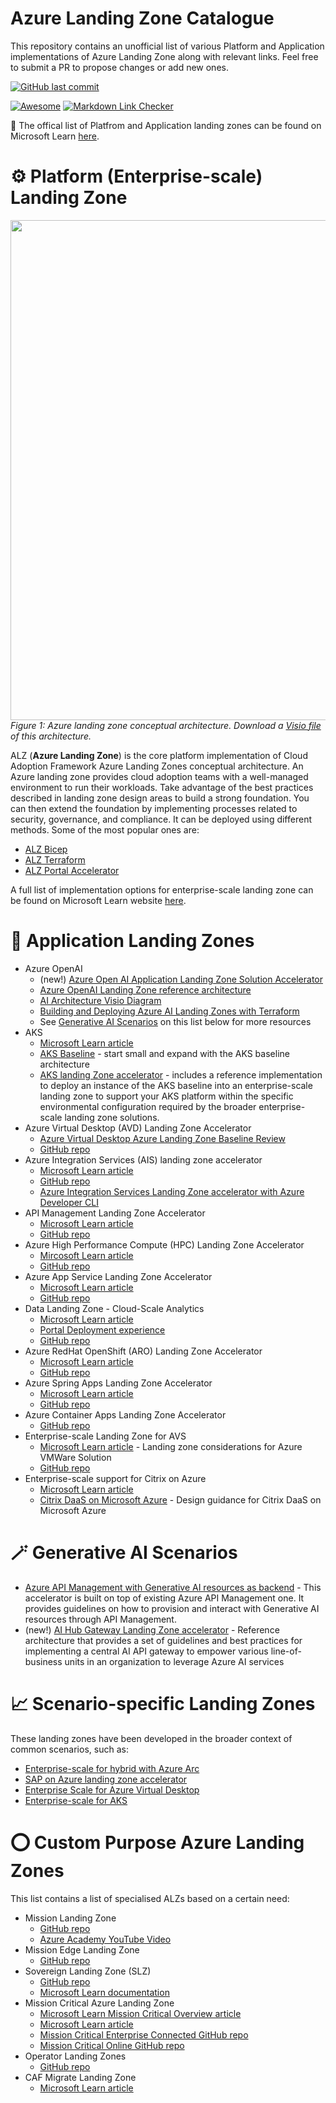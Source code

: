 # Azure Landing Zone Catalogue
This repository contains an unofficial list of various Platform and Application implementations of Azure Landing Zone along with relevant links. Feel free to submit a PR to propose changes or add new ones. 

[![GitHub last commit](https://img.shields.io/github/last-commit/google/skia.svg?style=flat)]()

[![Awesome](https://cdn.rawgit.com/sindresorhus/awesome/d7305f38d29fed78fa85652e3a63e154dd8e8829/media/badge.svg)](https://github.com/sindresorhus/awesome)
[![Markdown Link Checker](https://github.com/oliverlabs/azure-networking/actions/workflows/markdown-link-checker.yml/badge.svg)](https://github.com/oliverlabs/azure-networking/actions/workflows/markdown-link-checker.yml)

📃 The offical list of Platfrom and Application landing zones can be found on Microsoft Learn [here](https://learn.microsoft.com/en-gb/azure/architecture/landing-zones/landing-zone-deploy). 

# ⚙️ Platform (Enterprise-scale) Landing Zone
<img src="https://learn.microsoft.com/en-us/azure/cloud-adoption-framework/ready/enterprise-scale/media/ns-arch-cust-expanded.svg" width="800" /><img><br>
*Figure 1: Azure landing zone conceptual architecture. Download a [Visio file](https://raw.githubusercontent.com/microsoft/CloudAdoptionFramework/master/ready/enterprise-scale-architecture.vsdx) of this architecture.*

ALZ (**Azure Landing Zone**) is the core platform implementation of Cloud Adoption Framework Azure Landing Zones conceptual architecture. An Azure landing zone provides cloud adoption teams with a well-managed environment to run their workloads. Take advantage of the best practices described in landing zone design areas to build a strong foundation. You can then extend the foundation by implementing processes related to security, governance, and compliance. It can be deployed using different methods. Some of the most popular ones are:
- [ALZ Bicep](https://github.com/Azure/ALZ-Bicep)
- [ALZ Terraform](https://github.com/Azure/terraform-azurerm-caf-enterprise-scale)
- [ALZ Portal Accelerator](https://learn.microsoft.com/en-us/azure/cloud-adoption-framework/ready/landing-zone/#azure-landing-zone-accelerator)

A full list of implementation options for enterprise-scale landing zone can be found on Microsoft Learn website [here](https://learn.microsoft.com/en-us/azure/cloud-adoption-framework/ready/enterprise-scale/implementation).

# 📌 Application Landing Zones
- Azure OpenAI
  - (new!) [Azure Open AI Application Landing Zone Solution Accelerator](https://github.com/Azure/azure-openai-landing-zone)  
  - [Azure OpenAI Landing Zone reference architecture](https://techcommunity.microsoft.com/t5/azure-architecture-blog/azure-openai-landing-zone-reference-architecture/ba-p/3882102?WT.mc_id=DT-MVP-5001664)
  - [AI Architecture Visio Diagram](https://techcommunity.microsoft.com/gxcuf89792/attachments/gxcuf89792/AzureArchitectureBlog/393/5/AzureLandingZoneOpenAIVisio1.1.zip)
  - [Building and Deploying Azure AI Landing Zones with Terraform](https://techcommunity.microsoft.com/t5/azure-architecture-blog/empowering-ai-building-and-deploying-azure-ai-landing-zones-with/ba-p/3891249)
  - See [Generative AI Scenarios](#-generative-ai-scenarios) on this list below for more resources
- AKS
  - [Microsoft Learn article](https://learn.microsoft.com/en-us/azure/cloud-adoption-framework/scenarios/app-platform/aks/landing-zone-accelerator)
  - [AKS Baseline](https://github.com/mspnp/aks-baseline) - start small and expand with the AKS baseline architecture
  - [AKS landing Zone accelerator](https://github.com/Azure/AKS-Landing-Zone-Accelerator) - includes a reference implementation to deploy an instance of the AKS baseline into an enterprise-scale landing zone to support your AKS platform within the specific environmental configuration required by the broader enterprise-scale landing zone solutions.
- Azure Virtual Desktop (AVD) Landing Zone Accelerator
  - [Azure Virtual Desktop Azure Landing Zone Baseline Review](https://learn.microsoft.com/en-gb/azure/cloud-adoption-framework/scenarios/azure-virtual-desktop/ready)
  - [GitHub repo](https://github.com/Azure/avdaccelerator)
- Azure Integration Services (AIS) landing zone accelerator
  - [Microsoft Learn article](https://learn.microsoft.com/en-us/azure/cloud-adoption-framework/scenarios/app-platform/integration-services/landing-zone-accelerator)
  - [GitHub repo](https://github.com/Azure/Integration-Services-Landing-Zone-Accelerator)
  - [Azure Integration Services Landing Zone accelerator with Azure Developer CLI](https://github.com/pascalvanderheiden/azd-ais-lza)
- API Management Landing Zone Accelerator
  - [Microsoft Learn article](https://learn.microsoft.com/en-us/azure/cloud-adoption-framework/scenarios/app-platform/api-management/landing-zone-accelerator)
  - [GitHub repo](https://github.com/Azure/apim-landing-zone-accelerator)
- Azure High Performance Compute (HPC) Landing Zone Accelerator
  - [Mircosoft Learn article](https://learn.microsoft.com/en-us/azure/cloud-adoption-framework/scenarios/azure-hpc/azure-hpc-landing-zone-accelerator)
  - [GitHub repo](https://github.com/Azure/az-hop)
- Azure App Service Landing Zone Accelerator
  - [Microsoft Learn article](https://learn.microsoft.com/en-us/azure/cloud-adoption-framework/scenarios/app-platform/app-services/landing-zone-accelerator)
  - [GitHub repo](https://github.com/Azure/appservice-landing-zone-accelerator)
- Data Landing Zone - Cloud-Scale Analytics
  - [Microsoft Learn article](https://learn.microsoft.com/en-us/azure/cloud-adoption-framework/scenarios/cloud-scale-analytics/architectures/data-landing-zone)
  - [Portal Deployment experience](https://learn.microsoft.com/en-us/azure/cloud-adoption-framework/scenarios/cloud-scale-analytics/tutorials/tutorial-create-data-landing-zone)
  - [GitHub repo](https://github.com/Azure/data-landing-zone)
- Azure RedHat OpenShift (ARO) Landing Zone Accelerator
  - [Microsoft Learn article](https://learn.microsoft.com/en-us/azure/cloud-adoption-framework/scenarios/app-platform/azure-red-hat-openshift/landing-zone-accelerator)
  - [GitHub repo](https://github.com/Azure/ARO-Landing-Zone-Accelerator)
- Azure Spring Apps Landing Zone Accelerator
  - [Microsoft Learn article](https://learn.microsoft.com/en-us/azure/cloud-adoption-framework/scenarios/app-platform/spring-apps/landing-zone-accelerator)
  - [GitHub repo](https://github.com/Azure/azure-spring-apps-landing-zone-accelerator)
- Azure Container Apps Landing Zone Accelerator
  - [GitHub repo](https://github.com/Azure/ACA-Landing-Zone-Accelerator)
- Enterprise-scale Landing Zone for AVS
  - [Microsoft Learn article](https://learn.microsoft.com/en-us/azure/architecture/solution-ideas/articles/azure-vmware-solution-foundation-landing-zone) - Landing zone considerations for Azure VMWare Solution
  - [GitHub repo](https://github.com/Azure/Enterprise-Scale-for-AVS)
- Enterprise-scale support for Citrix on Azure
  -  [Microsoft Learn article](https://learn.microsoft.com/en-us/azure/cloud-adoption-framework/scenarios/wvd/landing-zone-citrix/citrix-enterprise-scale-landing-zone)
  -  [Citrix DaaS on Microsoft Azure](https://docs.citrix.com/en-us/citrix-daas-azure.html) - Design guidance for Citrix DaaS on Microsoft Azure

# 🪄 Generative AI Scenarios
- [Azure API Management with Generative AI resources as backend](https://github.com/Azure/apim-landing-zone-accelerator/blob/main/scenarios/workload-genai/README.md) - This accelerator is built on top of existing Azure API Management one. It provides guidelines on how to provision and interact with Generative AI resources through API Management.
- (new!) [AI Hub Gateway Landing Zone accelerator](https://github.com/Azure-Samples/ai-hub-gateway-solution-accelerator) - Reference architecture that provides a set of guidelines and best practices for implementing a central AI API gateway to empower various line-of-business units in an organization to leverage Azure AI services

# 📈 Scenario-specific Landing Zones
These landing zones have been developed in the broader context of common scenarios, such as:
- [Enterprise-scale for hybrid with Azure Arc](https://learn.microsoft.com/en-us/azure/cloud-adoption-framework/scenarios/hybrid/enterprise-scale-landing-zone)
- [SAP on Azure landing zone accelerator](https://learn.microsoft.com/en-us/azure/cloud-adoption-framework/scenarios/sap/enterprise-scale-landing-zone)
- [Enterprise Scale for Azure Virtual Desktop](https://learn.microsoft.com/en-us/azure/cloud-adoption-framework/scenarios/wvd/enterprise-scale-landing-zone)
- [Enterprise-scale for AKS](https://learn.microsoft.com/en-us/azure/cloud-adoption-framework/scenarios/app-platform/aks/landing-zone-accelerator)

# ⭕ Custom Purpose Azure Landing Zones
This list contains a list of specialised ALZs based on a certain need:
- Mission Landing Zone
  - [GitHub repo](https://github.com/Azure/missionlz)
  - [Azure Academy YouTube Video](https://www.youtube.com/watch?v=9BKgz9Rl1eo&ab_channel=AzureAcademy)
- Mission Edge Landing Zone
  - [GitHub repo](https://github.com/Azure/missionlz-edge)
- Sovereign Landing Zone (SLZ)
  - [GitHub repo](https://github.com/Azure/sovereign-landing-zone)
  - [Microsoft Learn documentation](https://learn.microsoft.com/en-gb/industry/sovereignty/slz-overview)
- Mission Critical Azure Landing Zone
  - [Microsoft Learn Mission Critical Overview article](https://learn.microsoft.com/en-us/azure/well-architected/mission-critical/mission-critical-overview)
  - [Microsoft Learn article](https://learn.microsoft.com/en-us/azure/architecture/reference-architectures/containers/aks-mission-critical/mission-critical-landing-zone)
  - [Mission Critical Enterprise Connected GitHub repo](https://github.com/Azure/Mission-Critical-Connected)
  - [Mission Critical Online GitHub repo](https://github.com/Azure/Mission-Critical)
- Operator Landing Zones
  - [GitHub repo](https://github.com/microsoft/industry/blob/main/telco/docs/operator-landing-zones.md#azure-mission-critical)
- CAF Migrate Landing Zone
  - [Microsoft Learn article](https://learn.microsoft.com/en-us/azure/architecture/reference-architectures/containers/aks-mission-critical/mission-critical-landing-zone)
